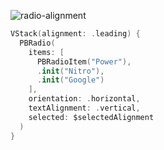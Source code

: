 ![radio-alignment](https://github.com/powerhome/playbook/assets/92755007/04b84035-8391-4de1-a33e-8964999d5c0f)

```swift
VStack(alignment: .leading) {
  PBRadio(
    items: [
      PBRadioItem("Power"),
      .init("Nitro"),
      .init("Google")
    ],
    orientation: .horizontal,
    textAlignment: .vertical,
    selected: $selectedAlignment
  )
}
```